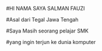 #HI NAMA SAYA SALMAN FAUZI

#Asal dari Tegal Jawa Tengah

#Saya Masih seorang pelajar SMK

#yang ingin terjun ke dunia komputer
